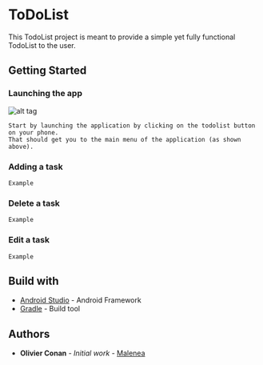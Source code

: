 # ToDoList

This TodoList project is meant to provide a simple yet fully functional TodoList to the user.

## Getting Started

### Launching the app

![alt tag](http://i.imgur.com/fwmV2Vy.jpg)

```
Start by launching the application by clicking on the todolist button on your phone.
That should get you to the main menu of the application (as shown above).
```

### Adding a task

```
Example
```

### Delete a task

```
Example
```

### Edit a task

```
Example
```

## Build with

* [Android Studio](https://developer.android.com/studio/index.html) - Android Framework
* [Gradle](https://gradle.org) - Build tool

## Authors

* **Olivier Conan** - *Initial work* - [Malenea](https://github.com/Malenea)